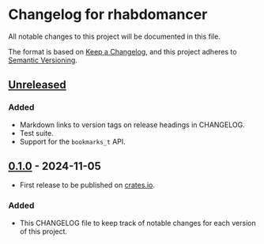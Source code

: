 # Changelog for rhabdomancer

All notable changes to this project will be documented in this file.

The format is based on [Keep a Changelog](https://keepachangelog.com/en/1.1.0/),
and this project adheres to [Semantic Versioning](https://semver.org/spec/v2.0.0.html).

## [Unreleased]

### Added

* Markdown links to version tags on release headings in CHANGELOG.
* Test suite.
* Support for the `bookmarks_t` API.

## [0.1.0] - 2024-11-05

* First release to be published on [crates.io](https://crates.io/).

### Added

* This CHANGELOG file to keep track of notable changes for each version of this project.

[unreleased]: https://github.com/0xdea/rhabdomancer/compare/v0.1.0...HEAD

[0.1.0]: https://github.com/0xdea/rhabdomancer/releases/tag/v0.1.0
